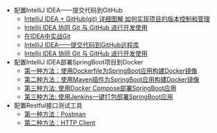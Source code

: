 * 配置IntelliJ IDEA——提交代码到GitHub
  * [IntelliJ IDEA + GitHub(git) 详细图解 如何实现项目的版本控制和管理](https://blog.csdn.net/qq_27093465/article/details/52847300)
  * [Intellij IDEA 协同 Git 与 GitHub 进行开发使用](https://www.jianshu.com/p/ea1703adf5cc)
  * [在IDEA中实战Git](https://blog.csdn.net/autfish/article/details/52513465)
  * [IntelliJ IDEA——提交代码到GitHub远程库](https://blog.csdn.net/rongxiang111/article/details/78120126?utm_medium=distribute.pc_relevant.none-task-blog-searchFromBaidu-1.not_use_machine_learn_pai&depth_1-utm_source=distribute.pc_relevant.none-task-blog-searchFromBaidu-1.not_use_machine_learn_pai)
  * [Intellij IDEA 协同 Git 与 GitHub 进行开发使用](https://www.jianshu.com/p/ea1703adf5cc)
* 配置IntelliJ IDEA部署SpringBoot项目到Docker
  *  [第一种方法：使用Dockerfile为SpringBoot应用构建Docker镜像](http://www.macrozheng.com/#/reference/docker_file)
  *  [第二种方法：使用Maven插件为SpringBoot应用构建Docker镜像](http://www.macrozheng.com/#/reference/docker_maven)
  *  [第三种方法: 使用Docker Compose部署SpringBoot应用](http://www.macrozheng.com/#/reference/docker_compose)
  *  [第三种方法: 使用Jenkins一键打包部署SpringBoot应用](http://www.macrozheng.com/#/reference/jenkins)
* 配置Restful接口测试工具
  *  [第一种方法：Postman](http://www.macrozheng.com/#/README)
  *  [第二种方法：HTTP Client](https://www.cnblogs.com/crazymakercircle/p/14317222.html)
